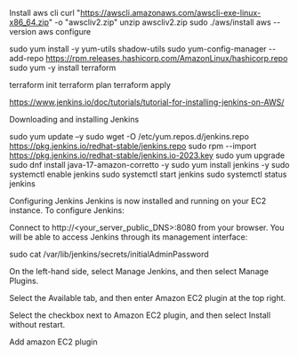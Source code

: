 Install aws cli
curl "https://awscli.amazonaws.com/awscli-exe-linux-x86_64.zip" -o "awscliv2.zip"
unzip awscliv2.zip
sudo ./aws/install
aws --version 
aws configure

sudo yum install -y yum-utils shadow-utils
sudo yum-config-manager --add-repo https://rpm.releases.hashicorp.com/AmazonLinux/hashicorp.repo
sudo yum -y install terraform

terraform init
terraform plan
terraform apply
   
https://www.jenkins.io/doc/tutorials/tutorial-for-installing-jenkins-on-AWS/

Downloading and installing Jenkins

sudo yum update –y
sudo wget -O /etc/yum.repos.d/jenkins.repo https://pkg.jenkins.io/redhat-stable/jenkins.repo
sudo rpm --import https://pkg.jenkins.io/redhat-stable/jenkins.io-2023.key
sudo yum upgrade
sudo dnf install java-17-amazon-corretto -y
sudo yum install jenkins -y
sudo systemctl enable jenkins
sudo systemctl start jenkins
sudo systemctl status jenkins

Configuring Jenkins
Jenkins is now installed and running on your EC2 instance. To configure Jenkins:

Connect to http://<your_server_public_DNS>:8080 from your browser. 
You will be able to access Jenkins through its management interface:

sudo cat /var/lib/jenkins/secrets/initialAdminPassword

On the left-hand side, select Manage Jenkins, and then select Manage Plugins.

Select the Available tab, and then enter Amazon EC2 plugin at the top right.

Select the checkbox next to Amazon EC2 plugin, and then select Install without restart.

Add amazon EC2 plugin
